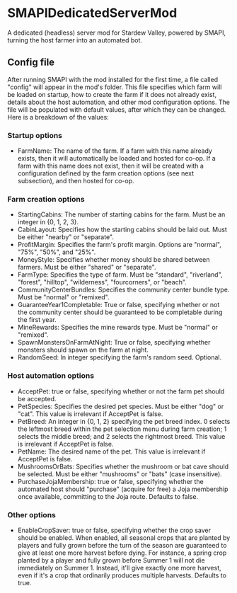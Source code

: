 # SMAPIDedicatedServerMod
A dedicated (headless) server mod for Stardew Valley, powered by SMAPI, turning the host farmer into an automated bot.

## Config file
After running SMAPI with the mod installed for the first time, a file called "config" will appear in the mod's folder. This file specifies which farm will be loaded on startup, how to create the farm if it does not already exist, details about the host automation, and other mod configuration options. The file will be populated with default values, after which they can be changed. Here is a breakdown of the values:

### Startup options

- FarmName: The name of the farm. If a farm with this name already exists, then it will automatically be loaded and hosted for co-op. If a farm with this name does not exist, then it will be created with a configuration defined by the farm creation options (see next subsection), and then hosted for co-op.

### Farm creation options

- StartingCabins: The number of starting cabins for the farm. Must be an integer in {0, 1, 2, 3}.
- CabinLayout: Specifies how the starting cabins should be laid out. Must be either "nearby" or "separate".
- ProfitMargin: Specifies the farm's profit margin. Options are "normal", "75%", "50%", and "25%".
- MoneyStyle: Specifies whether money should be shared between farmers. Must be either "shared" or "separate".
- FarmType: Specifies the type of farm. Must be "standard", "riverland", "forest", "hilltop", "wilderness", "fourcorners", or "beach".
- CommunityCenterBundles: Specifies the community center bundle type. Must be "normal" or "remixed".
- GuaranteeYear1Completable: True or false, specifying whether or not the community center should be guaranteed to be completable during the first year.
- MineRewards: Specifies the mine rewards type. Must be "normal" or "remixed".
- SpawnMonstersOnFarmAtNight: True or false, specifying whether monsters should spawn on the farm at night.
- RandomSeed: In integer specifying the farm's random seed. Optional.

### Host automation options

- AcceptPet: true or false, specifying whether or not the farm pet should be accepted.
- PetSpecies: Specifies the desired pet species. Must be either "dog" or "cat". This value is irrelevant if AcceptPet is false.
- PetBreed: An integer in {0, 1, 2} specifying the pet breed index. 0 selects the leftmost breed within the pet selection menu during farm creation; 1 selects the middle breed; and 2 selects the rightmost breed. This value is irrelevant if AcceptPet is false.
- PetName: The desired name of the pet. This value is irrelevant if AcceptPet is false.
- MushroomsOrBats: Specifies whether the mushroom or bat cave should be selected. Must be either "mushrooms" or "bats" (case insensitive).
- PurchaseJojaMembership: true or false, specifying whether the automated host should "purchase" (acquire for free) a Joja membership once available, committing to the Joja route. Defaults to false.

### Other options

- EnableCropSaver: true or false, specifying whether the crop saver should be enabled. When enabled, all seasonal crops that are planted by players and fully grown before the turn of the season are guaranteed to give at least one more harvest before dying. For instance, a spring crop planted by a player and fully grown before Summer 1 will not die immediately on Summer 1. Instead, it'll give exactly one more harvest, even if it's a crop that ordinarily produces multiple harvests. Defaults to true.
